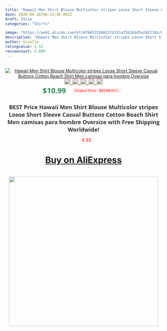 ```yaml
---
title: "Hawaii Men Shirt Blouse Multicolor stripes Loose Short Sleeve Casual Buttons Cotton Beach Shirt Men camisas para hombre Oversize"
date: 2020-09-26T08:33:36.892Z
draft: false
categories: "Shirts"

image: "https://ae01.alicdn.com/kf/Hfb05329965374331af5b269d5a292739z/Hawaii-Men-Shirt-Blouse-Multicolor-stripes-Loose-Short-Sleeve-Casual-Buttons-Cotton-Beach-Shirt-Men-camisas.jpg"
description: "Hawaii Men Shirt Blouse Multicolor stripes Loose Short Sleeve Casual Buttons Cotton Beach Shirt Men camisas para hombre Oversize"
author: Giselle
ratingvalue: 4.52
reviewcount: 2.000
---
```

<br>
<div style="text-align: center;">
<a href="https://s.click.aliexpress.com/e/_Atb7JP" target="_blank" rel="nofollow noopener noreferrer"><img alt="Hawaii Men Shirt Blouse Multicolor stripes Loose Short Sleeve Casual Buttons Cotton Beach Shirt Men camisas para hombre Oversize" class="magnifier-image" src="https://ae01.alicdn.com/kf/Hfb05329965374331af5b269d5a292739z/Hawaii-Men-Shirt-Blouse-Multicolor-stripes-Loose-Short-Sleeve-Casual-Buttons-Cotton-Beach-Shirt-Men-camisas.jpg_640x640.jpg">
<br>
<img style="border:1px solid salmon" src="https://ae01.alicdn.com/kf/Hfb05329965374331af5b269d5a292739z/Hawaii-Men-Shirt-Blouse-Multicolor-stripes-Loose-Short-Sleeve-Casual-Buttons-Cotton-Beach-Shirt-Men-camisas.jpg_120x120.jpg">&nbsp;&nbsp;<img style="border:1px solid salmon" src="https://ae01.alicdn.com/kf/H1228203647594c43b34b0d7caed301a0v/Hawaii-Men-Shirt-Blouse-Multicolor-stripes-Loose-Short-Sleeve-Casual-Buttons-Cotton-Beach-Shirt-Men-camisas.jpg_120x120.jpg">&nbsp;&nbsp;<img style="border:1px solid salmon" src="https://ae01.alicdn.com/kf/Hc197f43e65d14f2d8be4a5d5fbf5b026N/Hawaii-Men-Shirt-Blouse-Multicolor-stripes-Loose-Short-Sleeve-Casual-Buttons-Cotton-Beach-Shirt-Men-camisas.jpg_120x120.jpg">&nbsp;&nbsp;<img style="border:1px solid salmon" src="https://ae01.alicdn.com/kf/Hce734317149b48778559f84ef0eca10d1/Hawaii-Men-Shirt-Blouse-Multicolor-stripes-Loose-Short-Sleeve-Casual-Buttons-Cotton-Beach-Shirt-Men-camisas.jpg_120x120.jpg">&nbsp;&nbsp;<img style="border:1px solid salmon" src="https://ae01.alicdn.com/kf/Hcbf8891e4b0e48c08b03b10bd29938efT/Hawaii-Men-Shirt-Blouse-Multicolor-stripes-Loose-Short-Sleeve-Casual-Buttons-Cotton-Beach-Shirt-Men-camisas.jpg_120x120.jpg"></a></div><br0>
<div style="text-align: center;"><span style="background-color: white; border: 0px; box-sizing: border-box; color: seagreen; display: inline-block; font-family: &quot;open sans&quot; , &quot;arial&quot; , &quot;helvetica&quot; , sans-serif , &quot;heiti&quot;; font-size: 24px; font-stretch: inherit; font-weight: 700; line-height: inherit; margin: 0px 10px 0px 0px; padding: 0px; vertical-align: middle;">$10.99 </span>
<span style="background: rgb(255 , 241 , 241); border-radius: 3px; border: 0px; box-sizing: border-box; color: #ff4747; display: inline-block; font-family: inherit; font-size: 12px; font-stretch: inherit; font-style: inherit; font-variant: inherit; font-weight: 600; line-height: inherit; margin: 0px; padding: 2px 5px; transform: scale(0.9); vertical-align: middle;">Original Price : <b style="text-decoration: line-through;">$21.99 </b> 50%&nbsp;&nbsp;</span></div>
<h1 style="color: #333333; display: inline-block; font-family: &quot;open sans&quot; , &quot;arial&quot; , &quot;helvetica&quot; , sans-serif , &quot;heiti&quot;; font-size: 18px; font-stretch: inherit; font-weight: 700; text-align: center;">BEST Price Hawaii Men Shirt Blouse Multicolor stripes Loose Short Sleeve Casual Buttons Cotton Beach Shirt Men camisas para hombre Oversize with Free Shipping Worldwide!</h1>
<div style="color: #ff4747; text-align: center;">
<img src="https://4.bp.blogspot.com/-M0ZcTcb-5uY/XleCXlxnR4I/AAAAAAAAAEc/OrjgMkXV1oMQFaCRZj5HQwOCBcu3w1FegCPcBGAYYCw/s1600/star.png" style="height: 15px;">&nbsp;<b>4.52</b></div>
<div class="button_cont" align="center"><a class="buynow_a" href="https://s.click.aliexpress.com/e/_Atb7JP" target="_blank" rel="nofollow noopener noreferrer"><H1>Buy on AliExpress</H1></a></div><br>
<div class="separator" style="clear: both; text-align: center;">
<img src="https://lh3.googleusercontent.com/-pTy5HemUv9M/XlePHvY0dAI/AAAAAAAAAE4/0nX5iRUoIWY8eMW9Dpxeirr157OZliDIgCLcBGAsYHQ/s1600/badge.gif" width="480">
</div>
